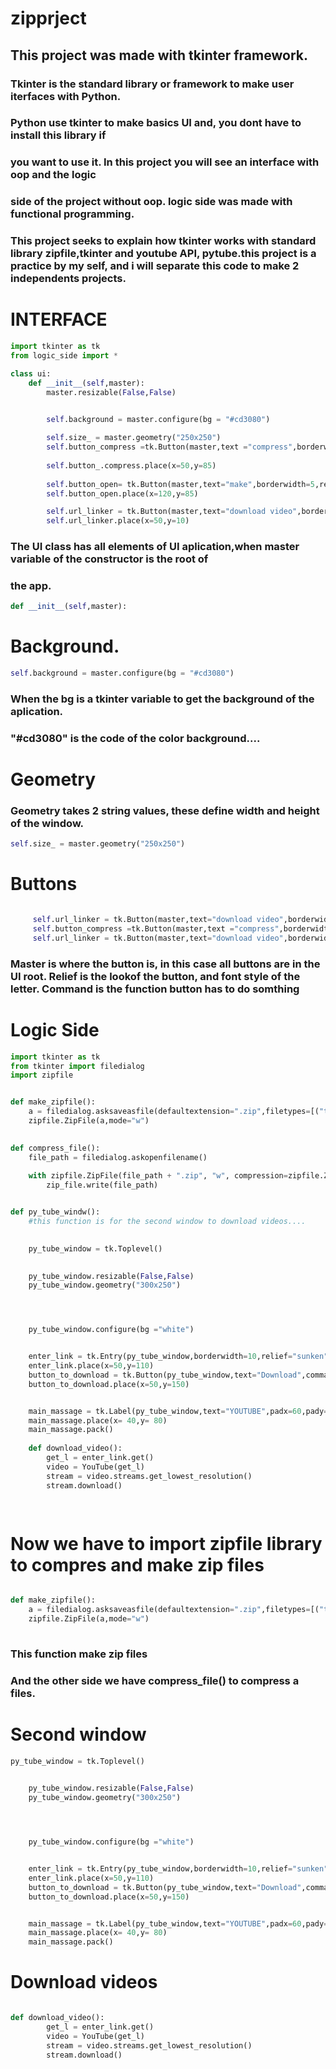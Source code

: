 # zipprject

## This project was made with tkinter framework.

### Tkinter is the standard library or framework to make user iterfaces with Python.
### Python use tkinter to make basics UI and, you dont have to install this library if
### you want to use it. In this project you will see an interface with oop and the logic
### side of the project without oop. logic side was made with functional programming.

### This project seeks to explain how tkinter works with standard library zipfile,tkinter and youtube API, pytube.this project is a practice by my self, and i will separate this code to make 2 independents projects. 

# INTERFACE

```py
import tkinter as tk
from logic_side import *

class ui:
    def __init__(self,master):
        master.resizable(False,False)

        
        self.background = master.configure(bg = "#cd3080")

        self.size_ = master.geometry("250x250")
        self.button_compress =tk.Button(master,text ="compress",borderwidth=5,relief="groove",bg="cyan",fg = "green",command=compress_file)
        
        self.button_.compress.place(x=50,y=85)
        
        self.button_open= tk.Button(master,text="make",borderwidth=5,relief="groove",command=make_zipfile,bg="yellow",fg="black")
        self.button_open.place(x=120,y=85)

        self.url_linker = tk.Button(master,text="download video",borderwidth=5,relief="groove",bg="pink",fg="black",font="Arial")
        self.url_linker.place(x=50,y=10)
```

### The UI class has all elements of UI aplication,when master variable of the constructor is the root of
### the app. 

```py
def __init__(self,master):
```


# Background.

```py
self.background = master.configure(bg = "#cd3080")
```
### When the bg is a tkinter variable to get the background of the aplication.
### "#cd3080" is the code of the color background....

# Geometry
### Geometry takes 2 string values, these define width and height of the window.
```py
self.size_ = master.geometry("250x250")
```
# Buttons 

```py

     self.url_linker = tk.Button(master,text="download video",borderwidth=5,relief="groove",bg="pink",fg="black",font="Arial")
     self.button_compress =tk.Button(master,text ="compress",borderwidth=5,relief="groove",bg="cyan",fg = "green",command=compress_file)
     self.url_linker = tk.Button(master,text="download video",borderwidth=5,relief="groove",bg="pink",fg="black",font="Arial")
```

### Master is where the button is, in this case all buttons are in the UI root. Relief is the lookof the button, and font style of the letter. Command is the function button has to do somthing


# Logic Side

```py
import tkinter as tk
from tkinter import filedialog
import zipfile


def make_zipfile():
    a = filedialog.asksaveasfile(defaultextension=".zip",filetypes=[("textfile",".zip")])
    zipfile.ZipFile(a,mode="w")
    

def compress_file():
    file_path = filedialog.askopenfilename()
    
    with zipfile.ZipFile(file_path + ".zip", "w", compression=zipfile.ZIP_DEFLATED) as zip_file:
        zip_file.write(file_path)


def py_tube_windw():
    #this function is for the second window to download videos....

    
    py_tube_window = tk.Toplevel()
   

    py_tube_window.resizable(False,False)
    py_tube_window.geometry("300x250")




    py_tube_window.configure(bg ="white")


    enter_link = tk.Entry(py_tube_window,borderwidth=10,relief="sunken",width=30)
    enter_link.place(x=50,y=110)
    button_to_download = tk.Button(py_tube_window,text="Download",command=lambda:download_video())
    button_to_download.place(x=50,y=150)


    main_massage = tk.Label(py_tube_window,text="YOUTUBE",padx=60,pady=20,bg="red",fg="white",font="arial 12",)
    main_massage.place(x= 40,y= 80)
    main_massage.pack()
    
    def download_video():
        get_l = enter_link.get()
        video = YouTube(get_l)
        stream = video.streams.get_lowest_resolution()
        stream.download()

    

```
# Now we have to import zipfile library to compres and make zip files

```py

def make_zipfile():
    a = filedialog.asksaveasfile(defaultextension=".zip",filetypes=[("textfile",".zip")])
    zipfile.ZipFile(a,mode="w")
    
```
### This function make zip files
### And the other side we have compress_file() to compress a files.
# Second window

``` py
py_tube_window = tk.Toplevel()
   

    py_tube_window.resizable(False,False)
    py_tube_window.geometry("300x250")




    py_tube_window.configure(bg ="white")


    enter_link = tk.Entry(py_tube_window,borderwidth=10,relief="sunken",width=30)
    enter_link.place(x=50,y=110)
    button_to_download = tk.Button(py_tube_window,text="Download",command=lambda:download_video())
    button_to_download.place(x=50,y=150)


    main_massage = tk.Label(py_tube_window,text="YOUTUBE",padx=60,pady=20,bg="red",fg="white",font="arial 12",)
    main_massage.place(x= 40,y= 80)
    main_massage.pack()

```
# Download videos

```py

def download_video():
        get_l = enter_link.get()
        video = YouTube(get_l)
        stream = video.streams.get_lowest_resolution()
        stream.download()
```


